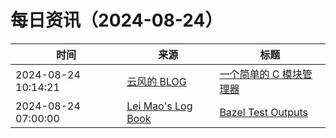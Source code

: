 ﻿# 每日资讯（2024-08-24）

|时间|来源|标题|
|---|---|---|
|2024-08-24 10:14:21|[云风的 BLOG](http://blog.codingnow.com/atom.xml)|[一个简单的 C 模块管理器](https://blog.codingnow.com/2024/08/cmod.html)|
|2024-08-24 07:00:00|[Lei Mao's Log Book](https://leimao.github.io/atom.xml)|[Bazel Test Outputs](https://leimao.github.io/blog/Bazel-Test-Outputs/)|
